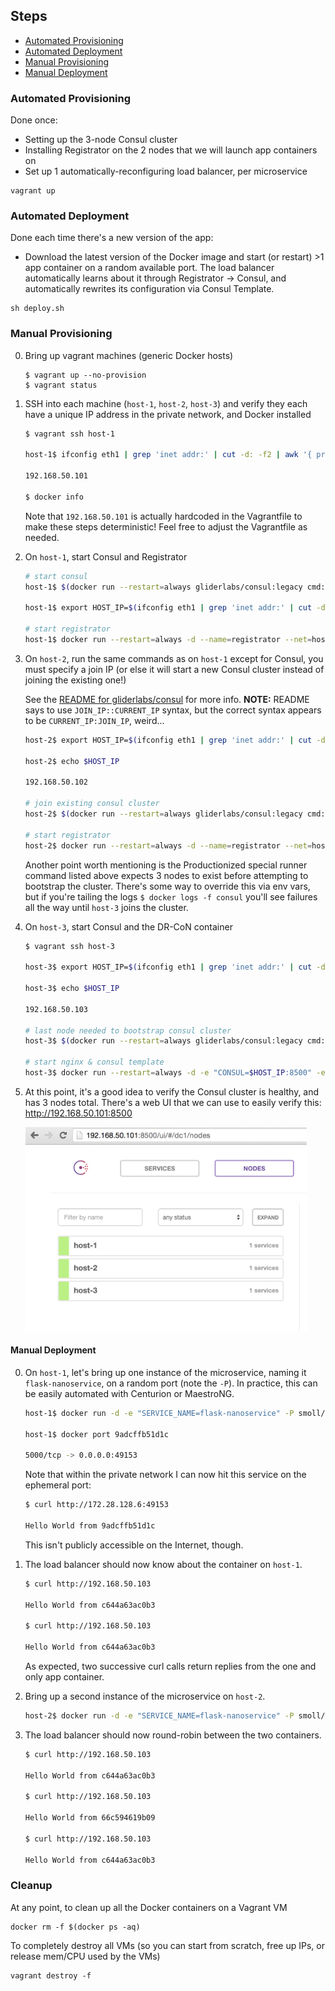 ## Steps

* [Automated Provisioning](#automated-provisioning)
* [Automated Deployment](#automated-deployment)
* [Manual Provisioning](#manual-provisioning)
* [Manual Deployment](#manual-deployment)

### Automated Provisioning
Done once:
* Setting up the 3-node Consul cluster
* Installing Registrator on the 2 nodes that we will launch app containers on
* Set up 1 automatically-reconfiguring load balancer, per microservice

```
vagrant up
```

### Automated Deployment
Done each time there's a new version of the app:
* Download the latest version of the Docker image and start (or restart) >1 app container on a random available port. The load balancer automatically learns about it through Registrator -> Consul, and automatically rewrites its configuration via Consul Template.

```
sh deploy.sh
```

### Manual Provisioning

0. Bring up vagrant machines (generic Docker hosts)

    ```
    $ vagrant up --no-provision
    $ vagrant status
    ```

0. SSH into each machine (`host-1`, `host-2`, `host-3`) and verify they each have a unique IP address in the private network, and Docker installed

    ```bash
    $ vagrant ssh host-1

    host-1$ ifconfig eth1 | grep 'inet addr:' | cut -d: -f2 | awk '{ print $1}'

    192.168.50.101

    $ docker info
    ```

    Note that `192.168.50.101` is actually hardcoded in the Vagrantfile to make these steps deterministic! Feel free to adjust the Vagrantfile as needed.

0. On `host-1`, start Consul and Registrator

    ```bash
    # start consul
    host-1$ $(docker run --restart=always gliderlabs/consul:legacy cmd:run 192.168.50.101 -d -v /mnt:/data)

    host-1$ export HOST_IP=$(ifconfig eth1 | grep 'inet addr:' | cut -d: -f2 | awk '{ print $1}')

    # start registrator
    host-1$ docker run --restart=always -d --name=registrator --net=host --volume=/var/run/docker.sock:/tmp/docker.sock gliderlabs/registrator:latest consul://$HOST_IP:8500
    ```

0. On `host-2`, run the same commands as on `host-1` except for Consul, you must specify a join IP (or else it will start a new Consul cluster instead of joining the existing one!)

    See the [README for gliderlabs/consul](https://github.com/gliderlabs/docker-consul/tree/legacy#runner-command) for more info. **NOTE:** README says to use `JOIN_IP::CURRENT_IP` syntax, but the correct syntax appears to be `CURRENT_IP:JOIN_IP`, weird...

    ```bash
    host-2$ export HOST_IP=$(ifconfig eth1 | grep 'inet addr:' | cut -d: -f2 | awk '{ print $1}')

    host-2$ echo $HOST_IP

    192.168.50.102

    # join existing consul cluster
    host-2$ $(docker run --restart=always gliderlabs/consul:legacy cmd:run $HOST_IP:192.168.50.101 -d -v /mnt:/data)

    # start registrator
    host-2$ docker run --restart=always -d --name=registrator --net=host --volume=/var/run/docker.sock:/tmp/docker.sock gliderlabs/registrator:latest consul://$HOST_IP:8500
    ```

    Another point worth mentioning is the Productionized special runner command listed above expects 3 nodes to exist before attempting to bootstrap the cluster. There's some way to override this via env vars, but if you're tailing the logs `$ docker logs -f consul` you'll see failures all the way until `host-3` joins the cluster.

0. On `host-3`, start Consul and the DR-CoN container

    ```bash
    $ vagrant ssh host-3

    host-3$ export HOST_IP=$(ifconfig eth1 | grep 'inet addr:' | cut -d: -f2 | awk '{ print $1}')

    host-3$ echo $HOST_IP

    192.168.50.103

    # last node needed to bootstrap consul cluster
    host-3$ $(docker run --restart=always gliderlabs/consul:legacy cmd:run $HOST_IP:192.168.50.101 -d -v /mnt:/data)

    # start nginx & consul template
    host-3$ docker run --restart=always -d -e "CONSUL=$HOST_IP:8500" -e "SERVICE=flask-nanoservice" -p 80:80 smoll/dr-con:latest
    ```

0. At this point, it's a good idea to verify the Consul cluster is healthy, and has 3 nodes total. There's a web UI that we can use to easily verify this: http://192.168.50.101:8500

    <img src="./healthy-consul-cluster.png" width="450">

#### Manual Deployment

0. On `host-1`, let's bring up one instance of the microservice, naming it `flask-nanoservice`, on a random port (note the `-P`). In practice, this can be easily automated with Centurion or MaestroNG.

    ```bash
    host-1$ docker run -d -e "SERVICE_NAME=flask-nanoservice" -P smoll/flask-nanoservice

    host-1$ docker port 9adcffb51d1c

    5000/tcp -> 0.0.0.0:49153
    ```

    Note that within the private network I can now hit this service on the ephemeral port:

    ```bash
    $ curl http://172.28.128.6:49153

    Hello World from 9adcffb51d1c
    ```

    This isn't publicly accessible on the Internet, though.

0. The load balancer should now know about the container on `host-1`.

    ```bash
    $ curl http://192.168.50.103

    Hello World from c644a63ac0b3

    $ curl http://192.168.50.103

    Hello World from c644a63ac0b3
    ```

    As expected, two successive curl calls return replies from the one and only app container.

0. Bring up a second instance of the microservice on `host-2`.

    ```bash
    host-2$ docker run -d -e "SERVICE_NAME=flask-nanoservice" -P smoll/flask-nanoservice
    ```

0. The load balancer should now round-robin between the two containers.

    ```bash
    $ curl http://192.168.50.103

    Hello World from c644a63ac0b3

    $ curl http://192.168.50.103

    Hello World from 66c594619b09

    $ curl http://192.168.50.103

    Hello World from c644a63ac0b3
    ```

### Cleanup

At any point, to clean up all the Docker containers on a Vagrant VM

```
docker rm -f $(docker ps -aq)
```

To completely destroy all VMs (so you can start from scratch, free up IPs, or release mem/CPU used by the VMs)

```
vagrant destroy -f
```
